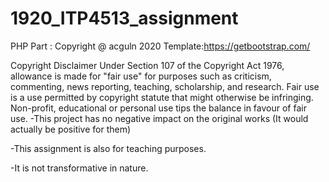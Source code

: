 # 1920_ITP4513_assignment
PHP Part :
Copyright @ acguln 2020
Template:https://getbootstrap.com/

Copyright Disclaimer Under Section 107 of the Copyright Act 1976, allowance is made for "fair use" for purposes such as criticism, commenting, news reporting, teaching, scholarship, and research. Fair use is a use permitted by copyright statute that might otherwise be infringing. Non-profit, educational or personal use tips the balance in favour of fair use.
-This project has no negative impact on the original works (It would actually be positive for them)

-This assignment is also for teaching purposes.

-It is not transformative in nature.


